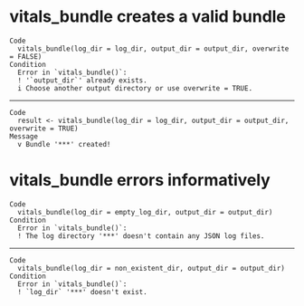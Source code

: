# vitals_bundle creates a valid bundle

    Code
      vitals_bundle(log_dir = log_dir, output_dir = output_dir, overwrite = FALSE)
    Condition
      Error in `vitals_bundle()`:
      ! '`output_dir`' already exists.
      i Choose another output directory or use overwrite = TRUE.

---

    Code
      result <- vitals_bundle(log_dir = log_dir, output_dir = output_dir, overwrite = TRUE)
    Message
      v Bundle '***' created!

# vitals_bundle errors informatively

    Code
      vitals_bundle(log_dir = empty_log_dir, output_dir = output_dir)
    Condition
      Error in `vitals_bundle()`:
      ! The log directory '***' doesn't contain any JSON log files.

---

    Code
      vitals_bundle(log_dir = non_existent_dir, output_dir = output_dir)
    Condition
      Error in `vitals_bundle()`:
      ! `log_dir` '***' doesn't exist.

